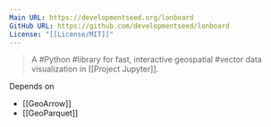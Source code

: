 ```yaml
---
Main URL: https://developmentseed.org/lonboard
GitHub URL: https://github.com/developmentseed/lonboard
License: "[[License/MIT]]"
---
```

> A #Python #library for fast, interactive geospatial #vector data visualization in [[Project Jupyter]].

Depends on
- [[GeoArrow]]
- [[GeoParquet]]